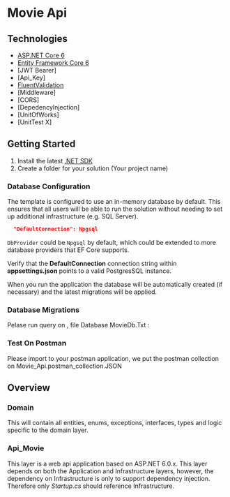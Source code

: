  # Movie Api

## Technologies
* [ASP.NET Core 6](https://docs.microsoft.com/en-us/aspnet/core/introduction-to-aspnet-core?view=aspnetcore-6.0)
* [Entity Framework Core 6](https://docs.microsoft.com/en-us/ef/core/)
* [JWT Bearer]
* [Api_Key]
* [FluentValidation](https://fluentvalidation.net/)
* [Middleware]
* [CORS]
* [DepedencyInjection]
* [UnitOfWorks]
* [UnitTest X]

## Getting Started

1. Install the latest [.NET SDK](https://dotnet.microsoft.com/download)
2. Create a folder for your solution (Your project name)


### Database Configuration

The template is configured to use an in-memory database by default. This ensures that all users will be able to run the solution without needing to set up additional infrastructure (e.g. SQL Server).

```json
  "DefaultConnection": Npgsql
```
`DbProvider` could be `Npgsql` by default, which could be extended to more database providers that EF Core supports. 

Verify that the **DefaultConnection** connection string within **appsettings.json** points to a valid PostgresSQL instance.

When you run the application the database will be automatically created (if necessary) and the latest migrations will be applied.

### Database Migrations

Pelase run query on , file Database MovieDb.Txt :

### Test On Postman

Please import to your postman application, we put the postman collection on Movie_Api.postman_collection.JSON

## Overview

### Domain

This will contain all entities, enums, exceptions, interfaces, types and logic specific to the domain layer.

### Api_Movie

This layer is a web api application based on ASP.NET 6.0.x. This layer depends on both the Application and Infrastructure layers, however, the dependency on Infrastructure is only to support dependency injection. Therefore only *Startup.cs* should reference Infrastructure.


